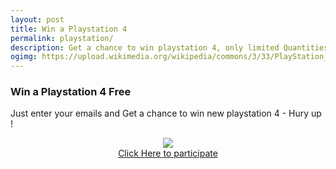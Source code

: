 ```yaml
---
layout: post
title: Win a Playstation 4
permalink: playstation/
description: Get a chance to win playstation 4, only limited Quantities.
ogimg: https://upload.wikimedia.org/wikipedia/commons/3/33/PlayStation_Four.png
---
```


<div class="jumbotron">
 <h3>Win a Playstation 4 Free</h3>
  <p>Just enter your emails and Get a chance to win new playstation 4 - Hury up !</p>
  <center><img src="https://upload.wikimedia.org/wikipedia/commons/3/33/PlayStation_Four.png" /><br/>
  <a class="btn btn-primary btn-lg" href="http://chlcotrk.com/mt/y274w29494s233t224q2u234/" role="button">Click Here to participate</a><br/></center>
</div>
